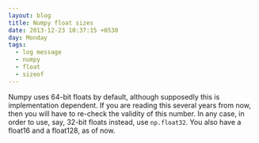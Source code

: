 ```yaml
---
layout: blog
title: Numpy float sizes
date: 2013-12-23 10:37:15 +0530
day: Monday
tags:
  - log message
  - numpy
  - float
  - sizeof
---
```


Numpy uses 64-bit floats by default, although supposedly this is implementation dependent. If you are reading this several years from now, then you will have to re-check the validity of this number. In any case, in order to use, say, 32-bit floats instead, use `np.float32`. You also have a float16 and a float128, as of now.
